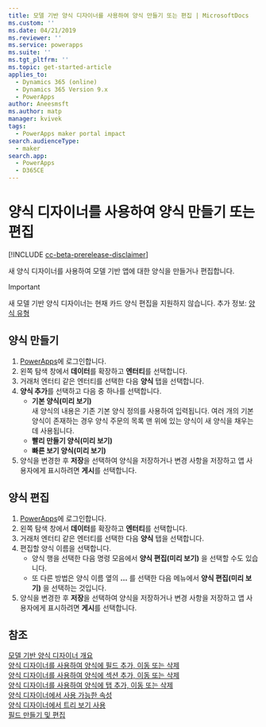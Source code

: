 ```yaml
---
title: 모델 기반 양식 디자이너를 사용하여 양식 만들기 또는 편집 | MicrosoftDocs
ms.custom: ''
ms.date: 04/21/2019
ms.reviewer: ''
ms.service: powerapps
ms.suite: ''
ms.tgt_pltfrm: ''
ms.topic: get-started-article
applies_to:
  - Dynamics 365 (online)
  - Dynamics 365 Version 9.x
  - PowerApps
author: Aneesmsft
ms.author: matp
manager: kvivek
tags:
  - PowerApps maker portal impact
search.audienceType:
  - maker
search.app:
  - PowerApps
  - D365CE
---
```


# <a name="create-or-edit-forms-using-the-form-designer"></a>양식 디자이너를 사용하여 양식 만들기 또는 편집 
[!INCLUDE [cc-beta-prerelease-disclaimer](../../includes/cc-beta-prerelease-disclaimer.md)]

새 양식 디자이너를 사용하여 모델 기반 앱에 대한 양식을 만들거나 편집합니다. 

> [!IMPORTANT]
> 새 모델 기반 양식 디자이너는 현재 카드 양식 편집을 지원하지 않습니다. 추가 정보: [양식 유형](types-forms.md)

## <a name="create-a-form"></a>양식 만들기 
1. [PowerApps](https://web.powerapps.com/?utm_source=padocs&utm_medium=linkinadoc&utm_campaign=referralsfromdoc)에 로그인합니다. 
2. 왼쪽 탐색 창에서 **데이터**를 확장하고 **엔터티**를 선택합니다. 
3. 거래처 엔터티 같은 엔터티를 선택한 다음 **양식** 탭을 선택합니다. 
4. **양식 추가**를 선택하고 다음 중 하나를 선택합니다.
    - **기본 양식(미리 보기)**  
    새 양식의 내용은 기존 기본 양식 정의를 사용하여 입력됩니다. 여러 개의 기본 양식이 존재하는 경우 양식 주문의 목록 맨 위에 있는 양식이 새 양식을 채우는 데 사용됩니다. 
    - **빨리 만들기 양식(미리 보기)**
    - **빠른 보기 양식(미리 보기)**
5. 양식을 변경한 후 **저장**을 선택하여 양식을 저장하거나 변경 사항을 저장하고 앱 사용자에게 표시하려면 **게시**를 선택합니다.  

## <a name="edit-a-form"></a>양식 편집 
1. [PowerApps](https://web.powerapps.com/?utm_source=padocs&utm_medium=linkinadoc&utm_campaign=referralsfromdoc)에 로그인합니다. 
2. 왼쪽 탐색 창에서 **데이터**를 확장하고 **엔터티**를 선택합니다. 
3. 거래처 엔터티 같은 엔터티를 선택한 다음 **양식** 탭을 선택합니다.
4. 편집할 양식 이름을 선택합니다.  
    - 양식 행을 선택한 다음 명령 모음에서 **양식 편집(미리 보기)** 을 선택할 수도 있습니다.
    - 또 다른 방법은 양식 이름 옆의 **...** 를 선택한 다음 메뉴에서 **양식 편집(미리 보기)** 을 선택하는 것입니다. 
5. 양식을 변경한 후 **저장**을 선택하여 양식을 저장하거나 변경 사항을 저장하고 앱 사용자에게 표시하려면 **게시**를 선택합니다. 

## <a name="see-also"></a>참조
[모델 기반 양식 디자이너 개요](form-designer-overview.md)  
[양식 디자이너를 사용하여 양식에 필드 추가, 이동 또는 삭제](add-move-or-delete-fields-on-form.md)  
[양식 디자이너를 사용하여 양식에 섹션 추가, 이동 또는 삭제](add-move-or-delete-sections-on-form.md)  
[양식 디자이너를 사용하여 양식에 탭 추가, 이동 또는 삭제](add-move-or-delete-tabs-on-form.md)  
[양식 디자이너에서 사용 가능한 속성](form-designer-properties.md)  
[양식 디자이너에서 트리 보기 사용](using-tree-view-on-form.md)  
[필드 만들기 및 편집](../common-data-service/create-edit-field-portal.md)
